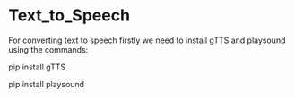 # Text_to_Speech
For converting text to speech firstly we need to install gTTS and playsound using the commands:

pip install gTTS

pip install playsound
